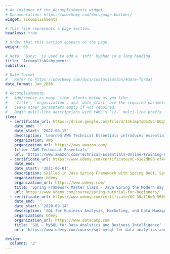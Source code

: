 ```yaml
---
# An instance of the Accomplishments widget.
# Documentation: https://wowchemy.com/docs/page-builder/
widget: accomplishments

# This file represents a page section.
headless: true

# Order that this section appears on the page.
weight: 65

# Note: `&shy;` is used to add a 'soft' hyphen in a long heading.
title: 'Accomplish&shy;ments'
subtitle:

# Date format
#   Refer to https://wowchemy.com/docs/customization/#date-format
date_format: Jan 2006

# Accomplishments.
#   Add/remove as many `item` blocks below as you like.
#   `title`, `organization`, and `date_start` are the required parameters.
#   Leave other parameters empty if not required.
#   Begin multi-line descriptions with YAML's `|2-` multi-line prefix.
item:
  - certificate_url: https://drive.google.com/file/d/15kimpTqDiZVc-QQqSL1jXpNrnlk9mK_t/view
    date_end: ''
    date_start: '2022-06-15'
    description: 'Learned AWS Technical Essentials introduces essential AWS services and common solutions. The course covers the fundamental AWS concepts related to compute, database, storage, networking, monitoring, and security.'
    organization: AWS
    organization_url: https://aws.amazon.com/
    title: 'AWS Technical Essentials'
    url: 'https://www.amazon.com/Technical-Essentials-Online-Training-Certification/dp/B09HYM9576/ref=lp_23557387011_1_4'
  - certificate_url: https://www.udemy.com/certificate/UC-61e2db93-ef4c-409b-af11-7bc46230a0d9/
    date_end: ''
    date_start: '2021-06-01'
    description: Skilled in Java Spring Framework with Spring Boot, Spring JDBC, Spring AOP, Hibernate, JUnit & Mockito
    organization: Udemy
    organization_url: https://www.udemy.com/
    title: 'Spring Framework Master Class - Java Spring the Modern Way'
    url: https://www.udemy.com/course/spring-tutorial-for-beginners/
  - certificate_url: https://www.udemy.com/certificate/UC-30af16d0-5609-4d59-9e0e-7f87ddf78ed0/
    date_end: ''
    date_start: '2020-09-14'
    description: 'SQL for Business Analysis, Marketing, and Data Management'
    organization: Udemy
    organization_url: https://www.datacamp.com
    title: 'SQL - MySQL for Data Analytics and Business Intelligence'
    url: 'https://www.udemy.com/course/sql-mysql-for-data-analytics-and-business-intelligence/'

design:
  columns: '3'
---
```

